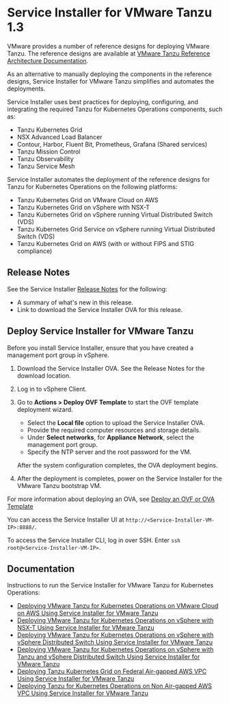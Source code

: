 # Service Installer for VMware Tanzu 1.3

VMware provides a number of reference designs for deploying VMware Tanzu. The reference designs are available at [VMware Tanzu Reference Architecture Documentation](https://docs.vmware.com/en/VMware-Tanzu-Reference-Architecture/index.html). 

As an alternative to manually deploying the components in the reference designs, Service Installer for VMware Tanzu simplifies and automates the deployments. 

Service Installer uses best practices for deploying, configuring, and integrating the required Tanzu for Kubernetes Operations components, such as:

- Tanzu Kubernetes Grid
- NSX Advanced Load Balancer
- Contour, Harbor, Fluent Bit, Prometheus, Grafana (Shared services)
- Tanzu Mission Control
- Tanzu Observability
- Tanzu Service Mesh

Service Installer automates the deployment of the reference designs for Tanzu for Kubernetes Operations on the following platforms:

- Tanzu Kubernetes Grid on VMware Cloud on AWS
- Tanzu Kubernetes Grid on vSphere with NSX-T
- Tanzu Kubernetes Grid on vSphere running Virtual Distributed Switch (VDS)
- Tanzu Kubernetes Grid Service on vSphere running Virtual Distributed Switch (VDS)
- Tanzu Kubernetes Grid on AWS (with or without FIPS and STIG compliance)

## Release Notes
See the Service Installer [Release Notes](WhatsNew.md) for the following:

- A summary of what's new in this release.
- Link to download the Service Installer OVA for this release.

## Deploy Service Installer for VMware Tanzu

Before you install Service Installer, ensure that you have created a management port group in vSphere. 

1. Download the Service Installer OVA.
   See the Release Notes for the download location. 
2. Log in to vSphere Client. 
3. Go to **Actions > Deploy OVF Template** to start the OVF template deployment wizard.
   - Select the **Local file** option to upload the Service Installer OVA. 
   - Provide the required computer resources and storage details.
   - Under **Select networks**, for **Appliance Network**, select the management port group.
   - Specify the NTP server and the root password for the VM.

   After the system configuration completes, the OVA deployment begins.

4. After the deployment is completes, power on the Service Installer for the VMware Tanzu bootstrap VM.

For more information about deploying an OVA, see [Deploy an OVF or OVA Template](https://docs.vmware.com/en/VMware-vSphere/7.0/com.vmware.vsphere.vm_admin.doc/GUID-17BEDA21-43F6-41F4-8FB2-E01D275FE9B4.html)

You can access the Service Installer UI at `http://<Service-Installer-VM-IP>:8888/`.

To access the Service Installer CLI, log in over SSH. Enter `ssh root@<Service-Installer-VM-IP>`.

## Documentation
<!-- - What's new in this release: [What's New](./WhatsNew.md)./-->
Instructions to run the Service Installer for VMware Tanzu for Kubernetes Operations:

- [Deploying VMware Tanzu for Kubernetes Operations on VMware Cloud on AWS Using Service Installer for VMware Tanzu](./VMware%20Cloud%20on%20AWS%20-%20VMC/TKOonVMConAWS.md)
- [Deploying VMware Tanzu for Kubernetes Operations on vSphere with NSX-T Using Service Installer for VMware Tanzu](./vSphere%20-%20Backed%20by%20NSX-T/tkoVsphereNSXT.md)
- [Deploying VMware Tanzu for Kubernetes Operations on vSphere with vSphere Distributed Switch Using Service Installer for VMware Tanzu](./vSphere%20-%20Backed%20by%20VDS/TKGm/TKOonVsphereVDStkg.md)
- [Deploying VMware Tanzu for Kubernetes Operations on vSphere with Tanzu and vSphere Distributed Switch Using Service Installer for VMware Tanzu](./vSphere%20-%20Backed%20by%20VDS/TKGs/TKOonVsphereVDStkgs.md)
- [Deploying Tanzu Kubernetes Grid on Federal Air-gapped AWS VPC Using Service Installer for VMware Tanzu](./AWS%20-%20Federal%20Airgap/AWSFederalAirgap-DeploymentGuide.md)
- [Deploying Tanzu for Kubernetes Operations on Non Air-gapped AWS VPC Using Service Installer for VMware Tanzu](./AWS%20-%20Non%20Airgap/AWSNonAirgap-DeploymentGuide.md)
